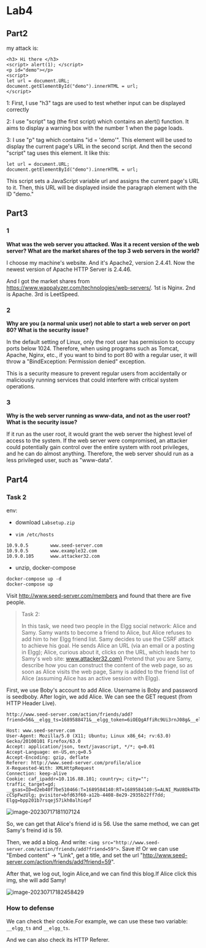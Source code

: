 # Lab4

## Part2

my attack is:

```php+HTML
<h3> Hi there </h3>
<script> alert(1); </script>
<p id="demo"></p>
<script>
let url = document.URL;
document.getElementById("demo").innerHTML = url;
</script>
```

1: First, I use "h3" tags are used to test whether input can be displayed correctly

2: I use "script" tag (the first script) which contains an alert() function. It aims to display a warning box with the number 1 when the page loads.

3: I use "p" tag which contains "id = 'demo'". This element will be used to display the current page's URL in the second script. And then the second "script" tag uses this element. It like this: 

```
let url = document.URL; 
document.getElementById("demo").innerHTML = url;
```

This script sets a JavaScript variable url and assigns the current page's URL to it. Then, this URL will be displayed inside the paragraph element with the ID "demo."

## Part3

### 1

**What was the web server you attacked. Was it a recent version of the web server? What are the market shares of the top 3 web servers in the world?**

I choose my machine's website. And it's Apache2, version 2.4.41. Now the newest version of Apache HTTP Server is 2.4.46.

And I got the market shares from https://www.wappalyzer.com/technologies/web-servers/. 1st is Nginx. 2nd is Apache. 3rd is LeetSpeed.

### 2

**Why are you (a normal unix user) not able to start a web server on port 80? What is the security issue?**

In the default setting of Linux, only the root user has permission to occupy ports below 1024. Therefore, when using programs such as Tomcat, Apache, Nginx, etc., if you want to bind to port 80 with a regular user, it will throw a "BindException: Permission denied" exception.

This is a security measure to prevent regular users from accidentally or maliciously running services that could interfere with critical system operations.

### 3

**Why is the web server running as www-data, and not as the user root? What is the security issue?**

If it run as the user root, it would grant the web server the highest level of access to the system. If the web server were compromised, an attacker could potentially gain control over the entire system with root privileges, and he can do almost anything. Therefore, the web server should run as a less privileged user, such as "www-data".

## Part4

### Task 2

env:

* download `Labsetup.zip`

* `vim /etc/hosts`

```
10.9.0.5        www.seed-server.com
10.9.0.5        www.example32.com
10.9.0.105      www.attacker32.com
```

* unzip, docker-compose

```
docker-compose up -d
docker-compose up
```

Visit http://www.seed-server.com/members and found that there are five people.

> Task 2: 
>
> In this task, we need two people in the Elgg social network: Alice
> and Samy. Samy wants to become a friend to Alice, but Alice refuses to add him to her Elgg friend list. Samy decides to use the CSRF attack to achieve his goal. He sends Alice an URL (via an email or a posting in Elgg); Alice, curious about it, clicks on the URL, which leads her to Samy's web site:  www.attacker32.com} Pretend that you are Samy, describe how you can construct the content of the web page, so as soon as Alice visits the web page, Samy is added to the friend list of Alice (assuming Alice has an
> active session with Elgg).

First, we use Boby's account to add Alice. Username is Boby and password is seedboby. After login, we add Alice. We can see the GET request (from HTTP Header Live).

```
http://www.seed-server.com/action/friends/add?friend=56&__elgg_ts=1689588471&__elgg_token=6iOEQgAffiRc9Ui3rnJ08g&__elgg_ts=1689588472&__elgg_token=bj1G9ivWI7YTeTGbarbr6A
```

```
Host: www.seed-server.com
User-Agent: Mozilla/5.0 (X11; Ubuntu; Linux x86_64; rv:63.0) Gecko/20100101 Firefox/63.0
Accept: application/json, text/javascript, */*; q=0.01
Accept-Language: en-US,en;q=0.5
Accept-Encoding: gzip, deflate
Referer: http://www.seed-server.com/profile/alice
X-Requested-With: XMLHttpRequest
Connection: keep-alive
Cookie: caf_ipaddr=10.116.88.101; country=; city=""; traffic_target=gd; __gsas=ID=d2eb40f7be510466:T=1689584140:RT=1689584140:S=ALNI_MaU8Ok4TDeo2rL0m4z-cCSpFwzUlg; pvisitor=bfd63f60-a12b-4408-8e29-2935b22ff7dd; Elgg=bpp201b7rsqej57ikh0alhiepf
```

![image-20230717181107124](https://github.com/LyrisLaurier/notes/assets/94295495/f2357957-f54b-45b2-b0fb-d6eab24b3553)


So, we can get that Alice's friend id is 56. Use the same method, we can get Samy's freind id is 59.

Then, we add a blog. And write: `<img src="http://www.seed-server.com/action/friends/add?friend=59">`. Save it! Or we can use "Embed content" -> "Link", get a title, and set the url "http://www.seed-server.com/action/friends/add?friend=59".

After that, we log out, login Alice,and we can find this blog.If Alice click this img, she will add Samy!

![image-20230717182458429](https://github.com/LyrisLaurier/notes/assets/94295495/19540c6e-822d-4534-9069-405b431331a2)


### How to defense

We can check their cookie.For example, we can use these two variable: `__elgg_ts` and `__elgg_ts`.

And we can also check its HTTP Referer.

